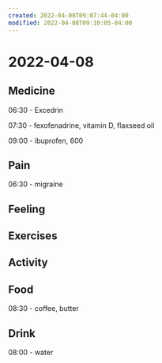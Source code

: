 ```yaml
---
created: 2022-04-08T09:07:44-04:00
modified: 2022-04-08T09:10:05-04:00
---
```


# 2022-04-08

## Medicine

06:30 - Excedrin

07:30 - fexofenadrine, vitamin D, flaxseed oil

09:00 - ibuprofen, 600


## Pain

06:30 - migraine


## Feeling


## Exercises


## Activity


## Food

08:30 - coffee, butter


## Drink

08:00 - water

